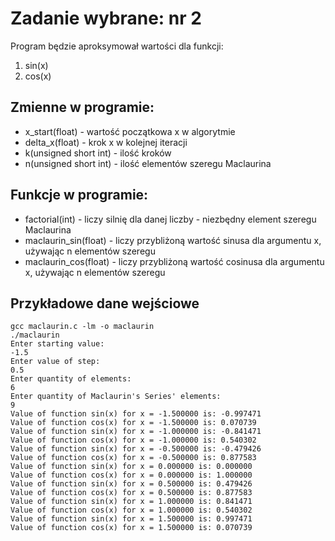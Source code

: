 # Zadanie wybrane: nr 2

Program będzie aproksymował wartości dla funkcji:

1. sin(x)
2. cos(x)

## Zmienne w programie:

* x_start(float) - wartość początkowa x w algorytmie
* delta_x(float) - krok x w kolejnej iteracji
* k(unsigned short int) - ilość kroków
* n(unsigned short int) - ilość elementów szeregu Maclaurina

## Funkcje w programie:

* factorial(int) - liczy silnię dla danej liczby - niezbędny element szeregu Maclaurina
* maclaurin_sin(float) - liczy przybliżoną wartość sinusa dla argumentu x, używając n elementów szeregu
* maclaurin_cos(float) - liczy przybliżoną wartość cosinusa dla argumentu x, używając n elementów szeregu

## Przykładowe dane wejściowe

```
gcc maclaurin.c -lm -o maclaurin
./maclaurin
Enter starting value:
-1.5
Enter value of step:
0.5
Enter quantity of elements:
6
Enter quantity of Maclaurin's Series' elements:
9
Value of function sin(x) for x = -1.500000 is: -0.997471 
Value of function cos(x) for x = -1.500000 is: 0.070739 
Value of function sin(x) for x = -1.000000 is: -0.841471 
Value of function cos(x) for x = -1.000000 is: 0.540302 
Value of function sin(x) for x = -0.500000 is: -0.479426 
Value of function cos(x) for x = -0.500000 is: 0.877583 
Value of function sin(x) for x = 0.000000 is: 0.000000 
Value of function cos(x) for x = 0.000000 is: 1.000000 
Value of function sin(x) for x = 0.500000 is: 0.479426 
Value of function cos(x) for x = 0.500000 is: 0.877583 
Value of function sin(x) for x = 1.000000 is: 0.841471 
Value of function cos(x) for x = 1.000000 is: 0.540302 
Value of function sin(x) for x = 1.500000 is: 0.997471 
Value of function cos(x) for x = 1.500000 is: 0.070739
```
